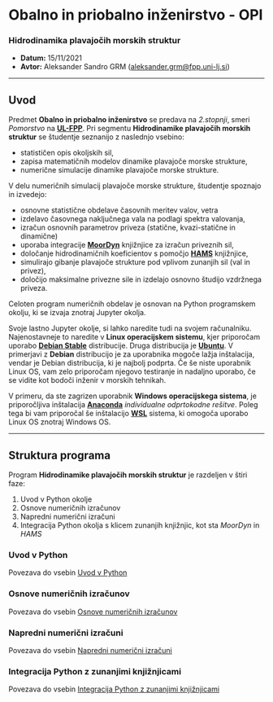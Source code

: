 # **Obalno in priobalno inženirstvo - OPI**
### **Hidrodinamika plavajočih morskih struktur**

- **Datum:** 15/11/2021
- **Avtor:** Aleksander Sandro GRM (aleksander.grm@fpp.uni-lj.si)

---
## Uvod

Predmet **Obalno in priobalno inženirstvo** se predava na *2.stopnji*, smeri *Pomorstvo* na **[UL-FPP](https://www.fpp.uni-lj.si/studij/2-stopnja/pomorstvo/)**. Pri segmentu **Hidrodinamike plavajočih morskih struktur** se študentje seznanijo z naslednjo vsebino:

 - statističen opis okoljskih sil,
 - zapisa matematičnih modelov dinamike plavajoče morske strukture,
 - numerične simulacije dinamike plavajoče morske strukture.

V delu numeričnih simulacij plavajoče morske strukture, študentje spoznajo in izvedejo:
 
 - osnovne statistične obdelave časovnih meritev valov, vetra 
 - izdelavo časovnega naključnega vala na podlagi spektra valovanja,
 - izračun osnovnih parametrov priveza (statične, kvazi-statične in dinamične)
 - uporaba integracije **[MoorDyn](http://www.matt-hall.ca/moordyn.html)** knjižnjice za izračun priveznih sil,
 - določanje hidrodinamičnih koeficientov s pomočjo **[HAMS](https://github.com/YingyiLiu/HAMS)** knjižnjice,
 - simulirajo gibanje plavajoče strukture pod vplivom zunanjih sil (val in privez),
 - določijo maksimalne privezne sile in izdelajo osnovno študijo vzdržnega priveza.

Celoten program numeričnih obdelav je osnovan na Python programskem okolju, ki se izvaja znotraj Jupyter okolja.
 
Svoje lastno Jupyter okolje, si lahko naredite tudi na svojem računalniku. Najenostavneje to naredite v **Linux operacijskem sistemu**, kjer priporočam uporabo **[Debian Stable](https://www.debian.org)** distribucije. Druga distribucija je **[Ubuntu](https://ubuntu.com/download/desktop)**. V primerjavi z **Debian** distribucijo je za uporabnika mogoče lažja inštalacija, vendar je Debian distribucija, ki je najbolj podprta. Če še niste uporabnik Linux OS, vam zelo priporočam njegovo testiranje in nadaljno uporabo, če se vidite kot bodoči inženir v morskih tehnikah. 

V primeru, da ste zagrizen uporabnik **Windows operacijskega sistema**, je priporočljiva inštalacija **[Anaconda](https://www.anaconda.com/products/individual)** *individualne odprtokodne rešitve*. Poleg tega bi vam priporočal še inštalacijo **[WSL](https://docs.microsoft.com/en-us/windows/wsl/)** sistema, ki omogoča uporabo Linux OS znotraj Windows OS.

---
 
## Struktura programa

Program **Hidrodinamike plavajočih morskih struktur** je razdeljen v štiri faze:

1. Uvod v Python okolje
2. Osnove numeričnih izračunov
3. Napredni numerični izračuni
4. Integracija Python okolja s klicem zunanjih knjižnjic, kot sta *MoorDyn* in *HAMS*

### Uvod v Python

Povezava do vsebin [Uvod v Python](https://github.com/as-grm/python_class)

### Osnove numeričnih izračunov

Povezava do vsebin [Osnove numeričnih izračunov](https://github.com/as-grm/python_class)


### Napredni numerični izračuni

Povezava do vsebin [Napredni numerični izračuni](https://github.com/as-grm/opi_class/tree/main/02_advanced_numerics)


### Integracija Python z zunanjimi knjižnjicami

Povezava do vsebin [Integracija Python z zunanjimi knjižnjicami](https://github.com/as-grm/opi_class/tree/main/03_integration_python_shared-libs)
